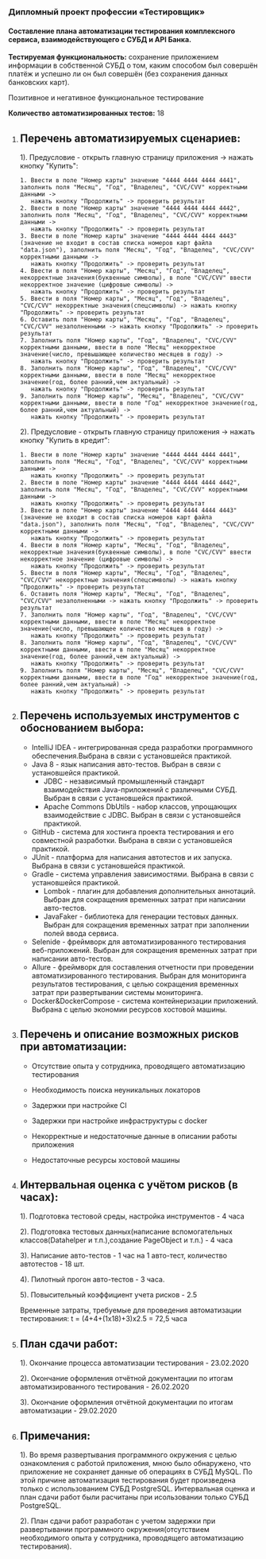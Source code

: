 ### Дипломный проект профессии «Тестировщик»
#### Составление плана автоматизации тестирования комплексного сервиса, взаимодействующего с СУБД и API Банка.
**Тестируемая функциональность:** сохранение приложением информации в собственной СУБД о том, каким способом был совершён платёж и успешно ли он был совершён (без сохранения данных банковских карт).
                                  

Позитивное и негативное функциональное тестирование

**Количество автоматизированных тестов:** 18


1. ## Перечень автоматизируемых сценариев:
   
    1). Предусловие - открыть главную страницу приложения -> нажать кнопку "Купить":
    
	   1. Ввести в поле "Номер карты" значение "4444 4444 4444 4441", заполнить поля "Месяц", "Год", "Владелец", "СVC/CVV" корректными данными -> 
	      нажать кнопку "Продолжить" -> проверить результат
	   2. Ввести в поле "Номер карты" значение "4444 4444 4444 4442", заполнить поля "Месяц", "Год", "Владелец", "СVC/CVV" корректными данными -> 
	      нажать кнопку "Продолжить" -> проверить результат  
	   3. Ввести в поле "Номер карты" значение "4444 4444 4444 4443"(значение не входит в состав списка номеров карт файла "data.json"), заполнить поля "Месяц", "Год", "Владелец", "СVC/CVV" корректными данными -> 
	      нажать кнопку "Продолжить" -> проверить результат  
	   4. Ввести в поля "Номер карты", "Месяц", "Год", "Владелец", некорректные значения(буквенные символы), в поле "СVC/CVV" ввести некорректное значение (цифровые символы) -> 
	      нажать кнопку "Продолжить" -> проверить результат
	   5. Ввести в поля "Номер карты", "Месяц", "Год", "Владелец", "СVC/CVV" некорректные значения(спецсимволы) -> нажать кнопку "Продолжить" -> проверить результат 
	   6. Оставить поля "Номер карты", "Месяц", "Год", "Владелец", "СVC/CVV" незаполненными -> нажать кнопку "Продолжить" -> проверить результат
	   7. Заполнить поля "Номер карты", "Год", "Владелец", "СVC/CVV" корректными данными, ввести в поле "Месяц" некорректное значение(число, превышающее количество месяцев в году) -> 
	      нажать кнопку "Продолжить" -> проверить результат
	   8. Заполнить поля "Номер карты", "Год", "Владелец", "СVC/CVV" корректными данными, ввести в поле "Месяц" некорректное значение(год, более ранний,чем актуальный) -> 
	      нажать кнопку "Продолжить" -> проверить результат  
	   9. Заполнить поля "Номер карты", "Месяц", "Владелец", "СVC/CVV" корректными данными, ввести в поле "Год" некорректное значение(год, более ранний,чем актуальный) -> 
	      нажать кнопку "Продолжить" -> проверить результат 
		  
	2). Предусловие - открыть главную страницу приложения -> нажать кнопку "Купить в кредит":
  
	   1. Ввести в поле "Номер карты" значение "4444 4444 4444 4441", заполнить поля "Месяц", "Год", "Владелец", "СVC/CVV" корректными данными -> 
	      нажать кнопку "Продолжить" -> проверить результат
	   2. Ввести в поле "Номер карты" значение "4444 4444 4444 4442", заполнить поля "Месяц", "Год", "Владелец", "СVC/CVV" корректными данными -> 
	      нажать кнопку "Продолжить" -> проверить результат  
	   3. Ввести в поле "Номер карты" значение "4444 4444 4444 4443"(значение не входит в состав списка номеров карт файла "data.json"), заполнить поля "Месяц", "Год", "Владелец", "СVC/CVV" корректными данными -> 
	      нажать кнопку "Продолжить" -> проверить результат  
	   4. Ввести в поля "Номер карты", "Месяц", "Год", "Владелец", некорректные значения(буквенные символы), в поле "СVC/CVV" ввести некорректное значение (цифровые символы) -> 
	      нажать кнопку "Продолжить" -> проверить результат
	   5. Ввести в поля "Номер карты", "Месяц", "Год", "Владелец", "СVC/CVV" некорректные значения(спецсимволы) -> нажать кнопку "Продолжить" -> проверить результат 
	   6. Оставить поля "Номер карты", "Месяц", "Год", "Владелец", "СVC/CVV" незаполненными -> нажать кнопку "Продолжить" -> проверить результат
	   7. Заполнить поля "Номер карты", "Год", "Владелец", "СVC/CVV" корректными данными, ввести в поле "Месяц" некорректное значение(число, превышающее количество месяцев в году) -> 
	      нажать кнопку "Продолжить" -> проверить результат
	   8. Заполнить поля "Номер карты", "Год", "Владелец", "СVC/CVV" корректными данными, ввести в поле "Месяц" некорректное значение(год, более ранний,чем актуальный) -> 
	      нажать кнопку "Продолжить" -> проверить результат  
	   9. Заполнить поля "Номер карты", "Месяц", "Владелец", "СVC/CVV" корректными данными, ввести в поле "Год" некорректное значение(год, более ранний,чем актуальный) -> 
	      нажать кнопку "Продолжить" -> проверить результат	  
	
1. ## Перечень используемых инструментов с обоснованием выбора:
   * IntelliJ IDEA -  интегрированная среда разработки программного обеспечения.Выбрана в связи с установшейся практикой.
   * Java 8 - язык написания авто-тестов. Выбран в связи с установшейся практикой.
       * JDBC - независимый промышленный стандарт взаимодействия Java-приложений с различными СУБД. Выбран в связи с установшейся практикой.
	   * Apache Commons DbUtils - набор классов, упрощающих взаимодействие с JDBC. Выбран в связи с установшейся практикой.
   * GitHub - система для хостинга проекта тестирования и его совместной разработки. Выбрана в связи с установшейся практикой.
   * JUnit - платформа для написания автотестов и их запуска. Выбрана в связи с установшейся практикой. 
   * Gradle - система управления зависимостями. Выбрана в связи с установшейся практикой.
       * Lombok - плагин для добавления дополнительных аннотаций. Выбран для сокращения временных затрат при написании авто-тестов.
	   * JavaFaker - библиотека для генерации тестовых данных. Выбран для сокращения временных затрат при заполнении полей ввода сервиса.
   * Selenide - фреймворк для автоматизированного тестирования веб-приложений.  Выбран для сокращения временных затрат при написании авто-тестов.
   * Allure - фреймворк для составления отчетности при проведении автоматизированного тестирования. Выбран для мониторинга результатов тестирования, 
     с целью сокращения временных затрат при развертывании системы мониторинга.
   * Docker&DockerCompose - система контейнеризации приложений. Выбрана с целью экономии ресурсов хостовой машины.
        

1. ## Перечень и описание возможных рисков при автоматизации:

    * Отсутствие опыта у сотрудника, проводящего автоматизацию тестирования
   
	 * Необходимость поиска неуникальных локаторов
   
	 * Задержки при настройке CI
   
	 * Задержки при настройке инфраструктуры с docker
   
	 * Некорректные и недостаточные данные в описании работы приложения
   
	 * Недостаточные ресурсы хостовой машины

1. ## Интервальная оценка с учётом рисков (в часах):
    1). Подготовка тестовой среды, настройка инструментов - 4 часа
    
    2). Подготовка тестовых данных(написание вспомогательных классов(Datahelper и т.п.),создание PageObject и т.п.) - 4 часа
    
	  3). Написание авто-тестов - 1 час на 1 авто-тест, количество автотестов - 18 шт.
    
	  4). Пилотный прогон авто-тестов - 3 часа.
    
	  5). Повысительный коэффициент учета рисков - 2.5
	  
	  Временные затраты, требуемые для проведения автоматизации тестирования:
	  t = (4+4+(1х18)+3)х2.5 = 72,5 часа
	  
1. ## План сдачи работ:
	  1). Окончание процесса автоматизации тестирования - 23.02.2020
    
	  2). Окончание оформления отчётной документации по итогам автоматизированного тестирования - 26.02.2020
    
	  3). Окончание оформления отчётной документации по итогам автоматизации - 29.02.2020
	  
1. ## Примечания:
	  1). Во время развертывания программного окружения с целью ознакомления с работой приложения, мною было обнаружено, что приложение не сохраняет данные об операциях в СУБД MySQL.
	  По этой причине автоматизация тестирования будет произведена только с использованием СУБД PostgreSQL. Интервальная оценка и план сдачи работ были расчитаны при исользовании только СУБД PostgreSQL.
    
    2). План сдачи работ разработан с учетом задержки при развертывании программного окружения(отсутствием необходимого опыта у сотрудника, проводящего автоматизацию тестирования). 
